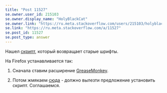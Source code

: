 ```yaml
---
title: "Post 11527"
se.owner.user_id: 215103
se.owner.display_name: "HolyBlackCat"
se.owner.link: "https://ru.meta.stackoverflow.com/users/215103/holyblackcat"
se.link: "https://ru.meta.stackoverflow.com/a/11527"
se.post_id: 11527
se.post_type: answer
---
```

<p>Нашел <a href="https://stackapps.com/q/8932/79227">скрипт</a>, который возвращает старые шрифты.</p>
<p>На Firefox устанавливается так:</p>
<ol>
<li><p>Сначала ставим расширение <a href="https://addons.mozilla.org/ru/firefox/addon/greasemonkey/" rel="nofollow noreferrer">GreaseMonkey</a>.</p>
</li>
<li><p>Потом жмякаем <a href="https://gist.github.com/RedwolfPrograms/35c237ee02015b60d643f61a6f2570a1/raw/894846cf30a6cd7869a24411ecae1110157a9a57/custom-fonts-1.2.1-arial.user.js" rel="nofollow noreferrer">сюда</a> - должно вылезти предложение установить скрипт. Соглашаемся.</p>
</li>
</ol>

